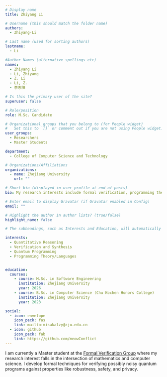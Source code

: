 ```yaml
---
# Display name
title: Zhiyang Li

# Username (this should match the folder name)
authors:
  - Zhiyang-Li

# Last name (used for sorting authors)
lastname:
  - Li

#Author Names (alternative spellings etc)
names:
  - Zhiyang Li
  - Li, Zhiyang
  - Z. Li
  - Li, Z.
  - 李志阳

# Is this the primary user of the site?
superuser: false

# Role/position
role: M.Sc. Candidate

# Organizational groups that you belong to (for People widget)
#   Set this to `[]` or comment out if you are not using People widget.
user_groups:
  - Researchers
  - Master Students

department:
  - College of Computer Science and Technology

# Organizations/Affiliations
organizations:
  - name: Zhejiang University
    url: ""

# Short bio (displayed in user profile at end of posts)
bio: My research interests include formal verification, programming theory, and Quantum Computation.

# Enter email to display Gravatar (if Gravatar enabled in Config)
email: ""

# Highlight the author in author lists? (true/false)
highlight_name: false

# The subheadings, such as Interests and Education, will automatically translate depending on the language chosen in `config.yaml`. To customize the subheading text, see the Language page in the docs.

interests:
  - Quantitative Reasoning
  - Verification and Synthesis
  - Quantum Programming
  - Programming Theory/Languages


education:
  courses:
    - course: M.Sc. in Software Engineering
      institution: Zhejiang University
      year: 2026
    - course: B.Sc. in Computer Science (Chu Kochen Honors College)
      institution: Zhejiang University
      year: 2023

social:
  - icon: envelope
    icon_pack: fas
    link: mailto:misakalzy@zju.edu.cn
  - icon: github
    icon_pack: fab
    link: https://github.com/meowConflict
---
```


I am currently a Master student at the [Formal Verification Group](/) where my research interest falls in the intersection of mathematics and computer science. I develop formal techniques for verifying possibly noisy quantum programs against properties like robustness, safety, and privacy.
